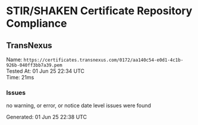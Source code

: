 # STIR/SHAKEN Certificate Repository Compliance

## TransNexus

Name: `https://certificates.transnexus.com/0172/aa140c54-e0d1-4c1b-926b-040ff3bb7a39.pem`\
Tested At: 01 Jun 25 22:34 UTC\
Time: 21ms

### Issues

no warning, or error, or notice date level issues were found

Generated: 01 Jun 25 22:38 UTC